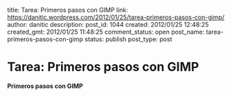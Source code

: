 title: Tarea: Primeros pasos con GIMP
link: https://danitic.wordpress.com/2012/01/25/tarea-primeros-pasos-con-gimp/
author: danitic
description: 
post_id: 1044
created: 2012/01/25 12:48:25
created_gmt: 2012/01/25 11:48:25
comment_status: open
post_name: tarea-primeros-pasos-con-gimp
status: publish
post_type: post

# Tarea: Primeros pasos con GIMP

**Primeros pasos con GIMP**